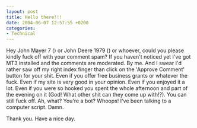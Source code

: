 ```yaml
---
layout: post
title: Hello there!!!
date: 2004-06-07 12:57:55 +0200
categories:
- Technical
---
```

Hey John Mayer 7 (<a href="mailto:" title="Here spambottie, here, here!"></a>) or John Deere 1979 (<a href="mailto:" title="Yes, spambottie, come, eat his address!"></a>) or whoever, could you please kindly fuck off with your comment spam? If you haven't noticed yet I've got MT3 installed and the comments are moderated. By me. And I swear I'd rather saw off my right index finger than click on the 'Approve Comment' button for your shit. Even if you offer free business grants or whatever the fuck. Even if my site is very good in your opinion. Even if you enjoyed it a lot. Even if you were so hooked you spent the whole afternoon and part of the evening on it (God! What other shit can they come up with!?). You can still fuck off. Ah, what? You're a bot? Whoops! I've been talking to a computer script. Damn.

Thank you. Have a nice day.
